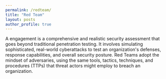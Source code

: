 ```yaml
---
permalink: /redteam/
title: "Red Team"
layout: posts
author_profile: true
---
```

<div class="justify">
  
A engagement is a comprehensive and realistic security assessment that goes beyond traditional penetration testing. It involves simulating sophisticated, real-world cyberattacks to test an organization's defenses, response capabilities, and overall security posture. Red Teams adopt the mindset of adversaries, using the same tools, tactics, techniques, and procedures (TTPs) that threat actors might employ to breach an organization.

</div>
